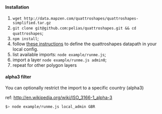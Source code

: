 #### Installation
1. `wget http://data.mapzen.com/quattroshapes/quattroshapes-simplified.tar.gz`
2. `git clone git@github.com:pelias/quattroshapes.git && cd quattroshapes`;
3. `npm install`;
4. follow [these instructions](https://github.com/pelias/config#local-config) to define the quattroshapes datapath in your local config.
5. list available imports: `node example/runme.js`;
6. import a layer `node example/runme.js admin0`;
7. repeat for other polygon layers

#### alpha3 filter

You can optionally restrict the import to a specific country (alpha3)

ref: http://en.wikipedia.org/wiki/ISO_3166-1_alpha-3

```bash
$> node example/runme.js local_admin GBR
```
